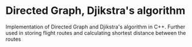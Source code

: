 # Directed Graph, Djikstra's algorithm

Implementation of Directed Graph and Djikstra's algorithm in C++. Further used in storing flight routes and calculating shortest distance between the routes